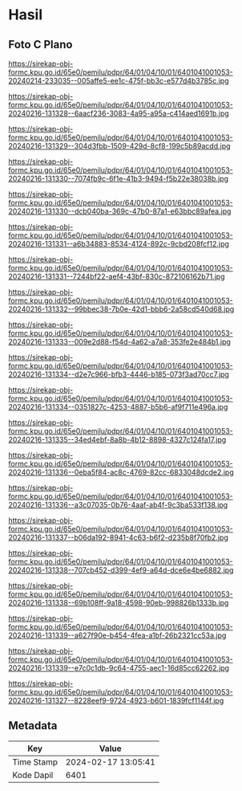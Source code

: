 # Hasil

## Foto C Plano

https://sirekap-obj-formc.kpu.go.id/65e0/pemilu/pdpr/64/01/04/10/01/6401041001053-20240214-233035--005affe5-ee1c-475f-bb3c-e577d4b3785c.jpg

https://sirekap-obj-formc.kpu.go.id/65e0/pemilu/pdpr/64/01/04/10/01/6401041001053-20240216-131328--6aacf236-3083-4a95-a95a-c414aed1691b.jpg

https://sirekap-obj-formc.kpu.go.id/65e0/pemilu/pdpr/64/01/04/10/01/6401041001053-20240216-131329--304d3fbb-1509-429d-8cf8-199c5b89acdd.jpg

https://sirekap-obj-formc.kpu.go.id/65e0/pemilu/pdpr/64/01/04/10/01/6401041001053-20240216-131330--7074fb9c-6f1e-41b3-9494-f5b22e38038b.jpg

https://sirekap-obj-formc.kpu.go.id/65e0/pemilu/pdpr/64/01/04/10/01/6401041001053-20240216-131330--dcb040ba-369c-47b0-87a1-e63bbc89afea.jpg

https://sirekap-obj-formc.kpu.go.id/65e0/pemilu/pdpr/64/01/04/10/01/6401041001053-20240216-131331--a6b34883-8534-4124-892c-9cbd208fcf12.jpg

https://sirekap-obj-formc.kpu.go.id/65e0/pemilu/pdpr/64/01/04/10/01/6401041001053-20240216-131331--7244bf22-aef4-43bf-830c-872106162b71.jpg

https://sirekap-obj-formc.kpu.go.id/65e0/pemilu/pdpr/64/01/04/10/01/6401041001053-20240216-131332--99bbec38-7b0e-42d1-bbb6-2a58cd540d68.jpg

https://sirekap-obj-formc.kpu.go.id/65e0/pemilu/pdpr/64/01/04/10/01/6401041001053-20240216-131333--009e2d88-f54d-4a62-a7a8-353fe2e484b1.jpg

https://sirekap-obj-formc.kpu.go.id/65e0/pemilu/pdpr/64/01/04/10/01/6401041001053-20240216-131334--d2e7c966-bfb3-4446-b185-073f3ad70cc7.jpg

https://sirekap-obj-formc.kpu.go.id/65e0/pemilu/pdpr/64/01/04/10/01/6401041001053-20240216-131334--0351827c-4253-4887-b5b6-af9f711e496a.jpg

https://sirekap-obj-formc.kpu.go.id/65e0/pemilu/pdpr/64/01/04/10/01/6401041001053-20240216-131335--34ed4ebf-8a8b-4b12-8898-4327c124fa17.jpg

https://sirekap-obj-formc.kpu.go.id/65e0/pemilu/pdpr/64/01/04/10/01/6401041001053-20240216-131336--0eba5f84-ac8c-4769-82cc-6833048dcde2.jpg

https://sirekap-obj-formc.kpu.go.id/65e0/pemilu/pdpr/64/01/04/10/01/6401041001053-20240216-131336--a3c07035-0b76-4aaf-ab4f-9c3ba533f138.jpg

https://sirekap-obj-formc.kpu.go.id/65e0/pemilu/pdpr/64/01/04/10/01/6401041001053-20240216-131337--b06da192-8941-4c63-b6f2-d235b8f70fb2.jpg

https://sirekap-obj-formc.kpu.go.id/65e0/pemilu/pdpr/64/01/04/10/01/6401041001053-20240216-131338--707cb452-d399-4ef9-a64d-dce6e4be6882.jpg

https://sirekap-obj-formc.kpu.go.id/65e0/pemilu/pdpr/64/01/04/10/01/6401041001053-20240216-131338--69b108ff-9a18-4598-90eb-998826b1333b.jpg

https://sirekap-obj-formc.kpu.go.id/65e0/pemilu/pdpr/64/01/04/10/01/6401041001053-20240216-131339--a627f90e-b454-4fea-a1bf-26b2321cc53a.jpg

https://sirekap-obj-formc.kpu.go.id/65e0/pemilu/pdpr/64/01/04/10/01/6401041001053-20240216-131339--e7c0c1db-9c64-4755-aec1-16d85cc62262.jpg

https://sirekap-obj-formc.kpu.go.id/65e0/pemilu/pdpr/64/01/04/10/01/6401041001053-20240216-131327--8228eef9-9724-4923-b601-1839fcf1144f.jpg


## Metadata

| Key        | Value               |
| ---------- | ------------------- |
| Time Stamp | 2024-02-17 13:05:41 |
| Kode Dapil | 6401                |



